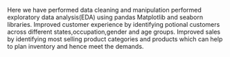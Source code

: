 Here we have performed data cleaning and manipulation
performed exploratory data analysis(EDA) using pandas Matplotlib and seaborn libraries.
Improved customer experience by identifying potional customers across different states,occupation,gender and age groups.
Improved sales by identifying most selling product categories and products which can help to plan inventory and hence meet the demands.
